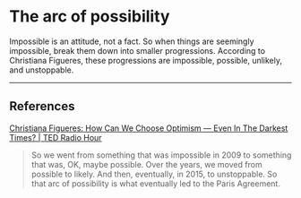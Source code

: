 # The arc of possibility
Impossible is an attitude, not a fact. So when things are seemingly impossible, break them down into smaller progressions. According to Christiana Figueres, these progressions are impossible, possible, unlikely, and unstoppable.

---
## References
[Christiana Figueres: How Can We Choose Optimism — Even In The Darkest Times? | TED Radio Hour](https://www.npr.org/2020/05/22/860128259/christiana-figueres-how-can-we-choose-optimism-even-in-the-darkest-times)
> So we went from something that was impossible in 2009 to something that was, OK, maybe possible. Over the years, we moved from possible to likely. And then, eventually, in 2015, to unstoppable. So that arc of possibility is what eventually led to the Paris Agreement.

<!-- #evergreen #progress -->

<!-- {BearID:F0D2C858-58CF-4F57-9BD6-772FAFD2D11B-1543-0000D2E978C5611E} -->
